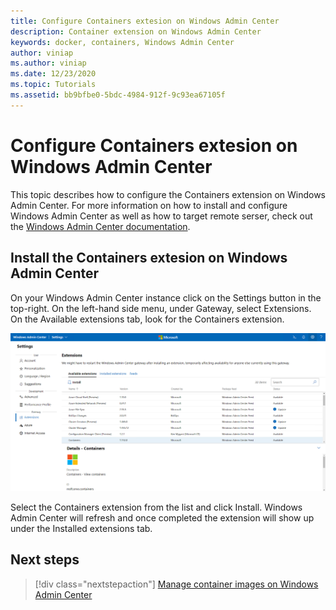 ```yaml
---
title: Configure Containers extesion on Windows Admin Center
description: Container extension on Windows Admin Center
keywords: docker, containers, Windows Admin Center
author: viniap
ms.author: viniap
ms.date: 12/23/2020
ms.topic: Tutorials
ms.assetid: bb9bfbe0-5bdc-4984-912f-9c93ea67105f
---
```

# Configure Containers extesion on Windows Admin Center

This topic describes how to configure the Containers extension on Windows Admin Center. For more information on how to install and configure Windows Admin Center as well as how to target remote serser, check out the [Windows Admin Center documentation](http://aka.ms/wacdocs).

## Install the Containers extesion on Windows Admin Center

On your Windows Admin Center instance click on the Settings button in the top-right. On the left-hand side menu, under Gateway, select Extensions.
On the Available extensions tab, look for the Containers extension.

![WAC-Extension](./media/WAC-Extension.png)

Select the Containers extension from the list and click Install. Windows Admin Center will refresh and once completed the extension will show up under the Installed extensions tab.

## Next steps

> [!div class="nextstepaction"]
> [Manage container images on Windows Admin Center](./WAC-Manage.md)
